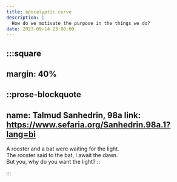 ```yaml
---
title: apocalyptic curve
description: |
  How do we motivate the purpose in the things we do?
date: 2023-09-14 23:00:00
---
```


:::square
---
margin: 40%
---

::prose-blockquote
---
name: Talmud Sanhedrin, 98a
link: https://www.sefaria.org/Sanhedrin.98a.1?lang=bi
---

A rooster and a bat were waiting for the light.  
The rooster said to the bat, I await the dawn.  
But you, why do you want the light?
::

:::
